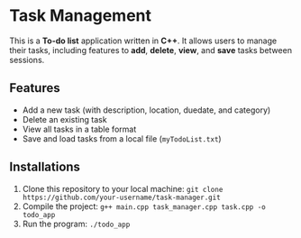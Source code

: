 # Task Management
This is a **To-do list** application written in **C++**. It allows users to manage their tasks, including features to **add**, **delete**, **view**, and **save** tasks between sessions.

## Features
- Add a new task (with description, location, duedate, and category)
- Delete an existing task
- View all tasks in a table format
- Save and load tasks from a local file (`myTodoList.txt`)

## Installations
1. Clone this repository to your local machine: `git clone https://github.com/your-username/task-manager.git`
2. Compile the project: `g++ main.cpp task_manager.cpp task.cpp -o todo_app`
3. Run the program: `./todo_app`



